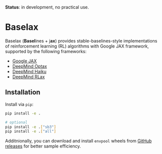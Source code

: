 **Status**: in development, no practical use.

# Baselax

Baselax (**Basel**ines + j**ax**) provides stable-baselines-style implementations of reinforcement learning (RL) algorithms with Google JAX framework, supported by the following frameworks:

- [Google JAX](https://github.com/google/jax)
- [DeepMind Optax](https://github.com/deepmind/optax)
- [DeepMind Haiku](https://github.com/deepmind/dm-haiku)
- [DeepMind RLax](https://github.com/deepmind/rlax)

## Installation

Install via `pip`:

```bash
pip install -e .

# optional
pip install -e .["sb3"]
pip install -e .["all"]
```

Additnionally, you can download and install `envpool` wheels from [GitHub releases](https://github.com/sail-sg/envpool/releases) for better sample efficiency.
